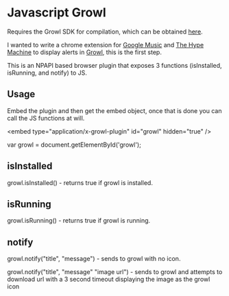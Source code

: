 Javascript Growl
================

Requires the Growl SDK for compilation, which can be obtained [here](http://growl.info/downloads_developers.php).

I wanted to write a chrome extension for [Google Music](http://music.google.com) and [The Hype Machine](http://hypem.com) to display alerts in [Growl](http://growl.info), this is the first step.

This is an NPAPI based browser plugin that exposes 3 functions (isInstalled, isRunning, and notify) to JS.

Usage
-----
Embed the plugin and then get the embed object, once that is done you can call the JS functions at will.

&lt;embed type="application/x-growl-plugin" id="growl" hidden="true" /&gt;

var growl = document.getElementById('growl');


isInstalled
----------------
growl.isInstalled() - returns true if growl is installed.

isRunning
--------------
growl.isRunning() - returns true if growl is running.

notify
-----
growl.notify("title", "message") - sends to growl with no icon.

growl.notify("title", "message" "image url") - sends to growl and attempts to download url with a 3 second timeout displaying the image as the growl icon
